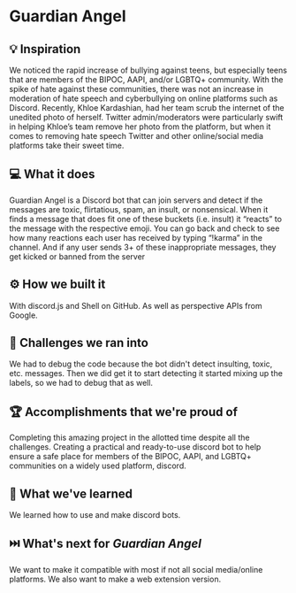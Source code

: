 # Guardian Angel
## 💡 Inspiration
We noticed the rapid increase of bullying against teens, but especially teens that are members of the BIPOC, AAPI, and/or LGBTQ+ community. With the spike of hate against these communities, there was not an increase in moderation of hate speech and cyberbullying on online platforms such as Discord. Recently, Khloe Kardashian, had her team scrub the internet of the unedited photo of herself. Twitter admin/moderators were particularly swift in helping Khloe’s team remove her photo from the platform, but when it comes to removing hate speech Twitter and other online/social media platforms take their sweet time.

## 💻 What it does
Guardian Angel is a Discord bot that can join servers and detect if the messages are toxic, flirtatious, spam, an insult, or nonsensical. When it finds a message that does fit one of these buckets (i.e. insult) it “reacts” to the message with the respective emoji. You can go back and check to see how many reactions each user has received by typing  “!karma”  in the channel. And if any user sends 3+ of these inappropriate messages, they get kicked or banned from the server

## ⚙️ How we built it
With discord.js and Shell on GitHub. As well as perspective APIs from Google.

## 🧠 Challenges we ran into
We had to debug the code because the bot didn't detect insulting, toxic, etc. messages. Then we did get it to start detecting it started mixing up the labels, so we had to debug that as well.

## 🏆 Accomplishments that we're proud of
Completing this amazing project in the allotted time despite all the challenges.
Creating a practical and ready-to-use discord bot to help ensure a safe place for members of the BIPOC, AAPI, and LGBTQ+ communities on a widely used platform, discord.

## 📖 What we've learned
We learned how to use and make discord bots.

## ⏭️ What's next for _Guardian Angel_
We want to make it compatible with most if not all social media/online platforms.
We also want to make a web extension version.
